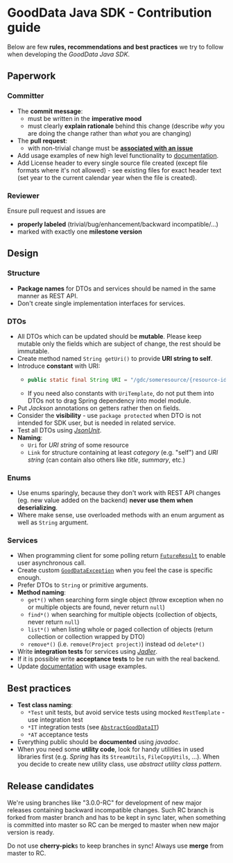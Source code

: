 # GoodData Java SDK - Contribution guide

Below are few **rules, recommendations and best practices** we try to follow when developing the _GoodData Java SDK_.

## Paperwork

### Committer
* The **commit message**:
  * must be written in the **imperative mood**
  * must clearly **explain rationale** behind this change (describe _why_ you are doing the change rather than _what_ you are changing)
* The **pull request**:
  * with non-trivial change must be **[associated with an issue](https://help.github.com/articles/closing-issues-via-commit-messages/)**
* Add usage examples of new high level functionality to
[documentation](https://github.com/gooddata/gooddata-java/wiki/Code-Examples).
* Add License header to every single source file created (except file formats where it's not allowed) -
  see existing files for exact header text (set year to the current calendar year when the file is created).

### Reviewer
Ensure pull request and issues are
  * **properly labeled** (trivial/bug/enhancement/backward incompatible/...)
  * marked with exactly one **milestone version**

## Design

### Structure
* **Package names** for DTOs and services should be named in the same manner as REST API.
* Don't create single implementation interfaces for services.

### DTOs
* All DTOs which can be updated should be **mutable**. Please keep mutable only the fields which are subject of change,
the rest should be immutable.
* Create method named `String getUri()` to provide **URI string to self**.
* Introduce **constant** with URI:
  * ```java
    public static final String URI = "/gdc/someresource/{resource-id}";
    ```
  * If you need also constants with `UriTemplate`, do not put them into DTOs not to drag Spring dependency into model module.
* Put _Jackson_ annotations on getters rather then on fields.
* Consider the **visibility** - use `package protected` when DTO is not intended for SDK user, but is needed
in related service.
* Test all DTOs using _[JsonUnit](https://github.com/lukas-krecan/JsonUnit)_.
* **Naming**:
  * `Uri` for _URI string_ of some resource
  * `Link` for structure containing at least _category_ (e.g. "self") and _URI string_
    (can contain also others like _title_, _summary_, etc.)

### Enums
* Use enums sparingly, because they don't work with REST API changes (eg. new value added on the backend) **never use
them when deserializing**.
* Where make sense, use overloaded methods with an enum argument as well as `String` argument.

### Services
* When programming client for some polling return [`FutureResult`](src/main/java/com/gooddata/FutureResult.java)
to enable user asynchronous call.
* Create custom [`GoodDataException`](src/main/java/com/gooddata/GoodDataException.java) when you feel the case
is specific enough.
* Prefer DTOs to `String` or primitive arguments.
* **Method naming**:
  * `get*()` when searching form single object (throw exception when no or multiple objects are found,
  never return `null`)
  * `find*()` when searching for multiple objects (collection of objects, never return `null`)
  * `list*()` when listing whole or paged collection of objects (return collection or collection wrapped by DTO)
  * `remove*()` (i.e. `remove(Project project)`) instead od `delete*()`
* Write **integration tests** for services using _[Jadler](https://github.com/jadler-mocking/jadler/wiki)_.
* If it is possible write **acceptance tests** to be run with the real backend.
* Update [documentation](https://github.com/gooddata/gooddata-java/wiki/Code-Examples) with usage examples.

## Best practices
* **Test class naming**:
  * `*Test` unit tests, but avoid service tests using mocked `RestTemplate` - use integration test
  * `*IT` integration tests (see [`AbstractGoodDataIT`](src/test/java/com/gooddata/AbstractGoodDataIT.java))
  * `*AT` acceptance tests
* Everything public should be **documented** using _javadoc_.
* When you need some **utility code**, look for handy utilities in used libraries first (e.g. _Spring_ has
its `StreamUtils`, `FileCopyUtils`, ...). When you decide to create new utility class,
use _abstract utility class pattern_.

## Release candidates

We're using branches like "3.0.0-RC" for development of new major releases containing backward incompatible changes.
Such RC branch is forked from master branch and has to be kept in sync later, when something is committed into master so
RC can be merged to master when new major version is ready.

Do not use **cherry-pick**s to keep branches in sync! Always use **merge** from master to RC.
